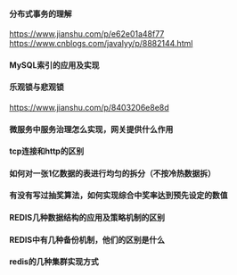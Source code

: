 #### 分布式事务的理解
https://www.jianshu.com/p/e62e01a48f77
https://www.cnblogs.com/javalyy/p/8882144.html
#### MySQL索引的应用及实现
#### 乐观锁与悲观锁
https://www.jianshu.com/p/8403206e8e8d
#### 微服务中服务治理怎么实现，网关提供什么作用
#### tcp连接和http的区别
#### 如何对一张1亿数据的表进行均匀的拆分（不按冷热数据拆）
#### 有没有写过抽奖算法，如何实现综合中奖率达到预先设定的数值
#### REDIS几种数据结构的应用及策略机制的区别
#### REDIS中有几种备份机制，他们的区别是什么
#### redis的几种集群实现方式
